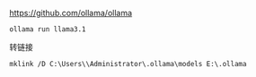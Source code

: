 https://github.com/ollama/ollama

```shell
ollama run llama3.1
```
转链接
```shell
mklink /D C:\Users\\Administrator\.ollama\models E:\.ollama
```
